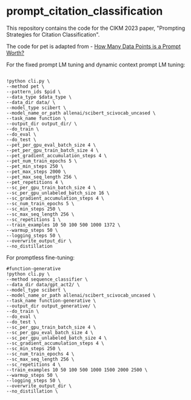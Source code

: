 # prompt_citation_classification

This repository contains the code for the CIKM 2023 paper, "Prompting Strategies for Citation Classification".

The code for pet is adapted from - [How Many Data Points is a Prompt Worth?](https://github.com/TevenLeScao/pet)

For the fixed prompt LM tuning and dynamic context prompt LM tuning:

```

!python cli.py \
--method pet \
--pattern_ids $pid \
--data_type $data_type \
--data_dir data/ \
--model_type scibert \
--model_name_or_path allenai/scibert_scivocab_uncased \
--task_name function \
--output_dir output_dir/ \
--do_train \
--do_eval \
--do_test \
--pet_per_gpu_eval_batch_size 4 \
--pet_per_gpu_train_batch_size 4 \
--pet_gradient_accumulation_steps 4 \
--pet_num_train_epochs 5 \
--pet_min_steps 250 \
--pet_max_steps 2000 \
--pet_max_seq_length 256 \
--pet_repetitions 4 \
--sc_per_gpu_train_batch_size 4 \
--sc_per_gpu_unlabeled_batch_size 16 \
--sc_gradient_accumulation_steps 4 \
--sc_num_train_epochs 5 \
--sc_min_steps 250 \
--sc_max_seq_length 256 \
--sc_repetitions 1 \
--train_examples 10 50 100 500 1000 1372 \
--warmup_steps 50 \
--logging_steps 50 \
--overwrite_output_dir \
--no_distillation

```

For promptless fine-tuning:

```
#function-generative
!python cli.py \
--method sequence_classifier \
--data_dir data/gpt_act2/ \
--model_type scibert \
--model_name_or_path allenai/scibert_scivocab_uncased \
--task_name function-generative \
--output_dir output_generative/ \
--do_train \
--do_eval \
--do_test \
--sc_per_gpu_train_batch_size 4 \
--sc_per_gpu_eval_batch_size 4 \
--sc_per_gpu_unlabeled_batch_size 4 \
--sc_gradient_accumulation_steps 4 \
--sc_min_steps 250 \
--sc_num_train_epochs 4 \
--sc_max_seq_length 256 \
--sc_repetitions 4 \
--train_examples 10 50 100 500 1000 1500 2000 2500 \
--warmup_steps 50 \
--logging_steps 50 \
--overwrite_output_dir \
--no_distillation \
```
